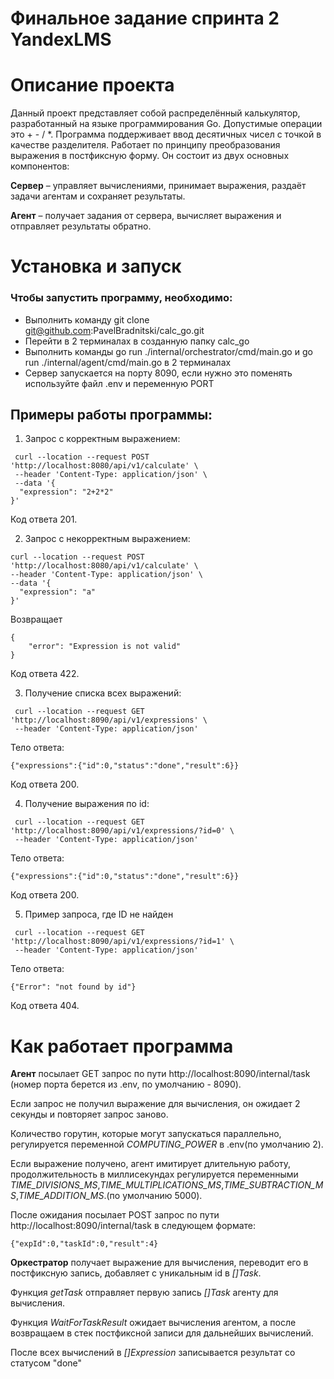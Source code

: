 # Финальное задание спринта 2 YandexLMS
# Описание проекта
Данный проект представляет собой распределённый калькулятор, разработанный на языке программирования Go. Допустимые операции это + - / *.
Программа поддерживает ввод десятичных чисел с точкой в качестве разделителя. Работает по принципу преобразования выражения в постфиксную форму.
Он состоит из двух основных компонентов:

**Сервер** – управляет вычислениями, принимает выражения, раздаёт задачи агентам и сохраняет результаты.

**Агент** – получает задания от сервера, вычисляет выражения и отправляет результаты обратно.

# Установка и запуск

### Чтобы запустить программу, необходимо:
- Выполнить команду git clone git@github.com:PavelBradnitski/calc_go.git
- Перейти в 2 терминалах в созданную папку calc_go
- Выполнить команды go run ./internal/orchestrator/cmd/main.go и go run ./internal/agent/cmd/main.go в 2 терминалах
- Сервер запускается на порту 8090, если нужно это поменять используйте файл .env и переменную PORT

## Примеры работы программы:
1) Запрос с корректным выражением:
```
 curl --location --request POST 'http://localhost:8080/api/v1/calculate' \
 --header 'Content-Type: application/json' \
 --data '{
  "expression": "2+2*2"
}'
```
Код ответа 201.

2) Запрос с некорректным выражением:
```
curl --location --request POST 'http://localhost:8080/api/v1/calculate' \
--header 'Content-Type: application/json' \
--data '{
  "expression": "a"
}'
```
Возвращает 
```
{
    "error": "Expression is not valid"
} 
```
Код ответа 422.

3) Получение списка всех выражений: 
```
 curl --location --request GET 'http://localhost:8090/api/v1/expressions' \
 --header 'Content-Type: application/json'
```

Тело ответа:
```
{"expressions":{"id":0,"status":"done","result":6}}
```
Код ответа 200.

4) Получение выражения по id: 
```
 curl --location --request GET 'http://localhost:8090/api/v1/expressions/?id=0' \
 --header 'Content-Type: application/json'
```

Тело ответа:
```
{"expressions":{"id":0,"status":"done","result":6}}
```
Код ответа 200.

5) Пример запроса, где ID не найден
```
 curl --location --request GET 'http://localhost:8090/api/v1/expressions/?id=1' \ 
 --header 'Content-Type: application/json'
```

Тело ответа:
```
{"Error": "not found by id"}
```
Код ответа 404.

# Как работает программа
**Агент** посылает GET запрос по пути http://localhost:8090/internal/task (номер порта берется из .env, по умолчанию - 8090). 

Если запрос не получил выражение для вычисления, он ожидает 2 секунды и повторяет запрос заново. 

Количество горутин, которые могут запускаться параллельно, регулируется переменной *COMPUTING_POWER* в .env(по умолчанию 2).

Если выражение получено, агент имитирует длительную работу, продолжительность в миллисекундах регулируется переменными *TIME_DIVISIONS_MS*,*TIME_MULTIPLICATIONS_MS*,*TIME_SUBTRACTION_MS*,*TIME_ADDITION_MS*.(по умолчанию 5000).

После ожидания посылает POST запрос по пути http://localhost:8090/internal/task в следующем формате:
```
{"expId":0,"taskId":0,"result":4}
```

**Оркестратор** получает выражение для вычисления, переводит его в постфиксную запись, добавляет с уникальным id в *[]Task*.

Функция *getTask* отправляет первую запись *[]Task* агенту для вычисления.

Функция *WaitForTaskResult* ожидает вычисления агентом, а после возвращаем в стек постфиксной записи для дальнейших вычислений.

После всех вычислений в *[]Expression* записывается результат со статусом "done"
